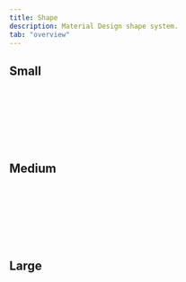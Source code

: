 ```yaml
---
title: Shape
description: Material Design shape system.
tab: "overview"
---
```


## Small

<div class="box shape-small"></div>

## Medium

<div class="box shape-medium"></div>

## Large

<div class="box shape-large"></div>

<style>
  .box {
    width: 180px;
    aspect-ratio: 16 / 9;
    background: var(--md-sys-color-surface-variant);
  }
</style>
